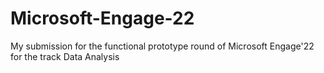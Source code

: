 # Microsoft-Engage-22
My submission for the functional prototype round of Microsoft Engage'22 for the track Data Analysis
